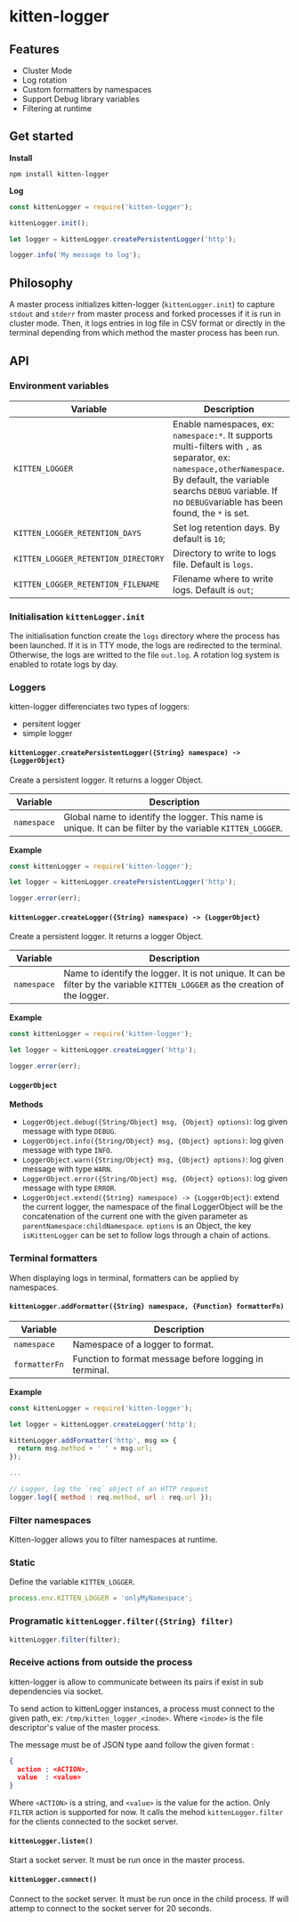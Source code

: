 # kitten-logger

## Features
  + Cluster Mode
  + Log rotation
  + Custom formatters by namespaces
  + Support Debug library variables
  + Filtering at runtime

## Get started

**Install**
```
npm install kitten-logger
```

**Log**
```js
const kittenLogger = require('kitten-logger');

kittenLogger.init();

let logger = kittenLogger.createPersistentLogger('http');

logger.info('My message to log');
```

## Philosophy

A master process initializes kitten-logger (`kittenLogger.init`) to capture `stdout` and `stderr` from master process and forked processes if it is run in cluster mode. Then, it logs entries in log file in CSV format or directly in the terminal depending from which method the master process has been run.

## API

### Environment variables

Variable                            | Description
------------------------------------|------------
`KITTEN_LOGGER`                     | Enable namespaces, ex: `namespace:*`. It supports multi-filters with `,` as separator, ex: `namespace,otherNamespace`. By default, the variable searchs `DEBUG` variable. If no `DEBUG`variable has been found, the `*` is set.
`KITTEN_LOGGER_RETENTION_DAYS`      | Set log retention days. By default is `10`;
`KITTEN_LOGGER_RETENTION_DIRECTORY` | Directory to write to logs file. Default is `logs`.
`KITTEN_LOGGER_RETENTION_FILENAME`  | Filename where to write logs. Default is `out`;

### Initialisation `kittenLogger.init`

The initialisation function create the `logs` directory where the process has been launched. If it is in TTY mode, the logs are redirected to the terminal. Otherwise, the logs are writted to the file `out.log`. A rotation log system is enabled to rotate logs by day.

### Loggers

kitten-logger differenciates two types of loggers:
  - persitent logger
  - simple logger

#### `kittenLogger.createPersistentLogger({String} namespace) -> {LoggerObject}`

Create a persistent logger. It returns a logger Object.

Variable        | Description
----------------|------------
`namespace`     | Global name to identify the logger. This name is unique. It can be filter by the variable `KITTEN_LOGGER`.

**Example**
```js
const kittenLogger = require('kitten-logger');

let logger = kittenLogger.createPersistentLogger('http');

logger.error(err);
```

#### `kittenLogger.createLogger({String} namespace) -> {LoggerObject}`

Create a persistent logger. It returns a logger Object.

Variable        | Description
----------------|------------
`namespace`     | Name to identify the logger. It is not unique. It can be filter by the variable `KITTEN_LOGGER` as the creation of the logger.

**Example**
```js
const kittenLogger = require('kitten-logger');

let logger = kittenLogger.createLogger('http');

logger.error(err);
```

#### `LoggerObject`

**Methods**
+ `LoggerObject.debug({String/Object} msg, {Object} options)`: log given message with type `DEBUG`.
+ `LoggerObject.info({String/Object} msg, {Object} options)`: log given message with type `INFO`.
+ `LoggerObject.warn({String/Object} msg, {Object} options)`: log given message with type `WARN`.
+ `LoggerObject.error({String/Object} msg, {Object} options)`: log given message with type `ERROR`.
+ `LoggerObject.extend({String} namespace) -> {LoggerObject}`: extend the current logger, the namespace of the final LoggerObject will be the concatenation of the current one with the given parameter as `parentNamespace:childNamespace`.
`options` is an Object, the key `isKittenLogger` can be set to follow logs through a chain of actions.


### Terminal formatters

When displaying logs in terminal, formatters can be applied by namespaces.

#### `kittenLogger.addFormatter({String} namespace, {Function} formatterFn)`

Variable        | Description
----------------|------------
`namespace`     | Namespace of a logger to format.
`formatterFn`   | Function to format message before logging in terminal.

**Example**
```js
const kittenLogger = require('kitten-logger');

let logger = kittenLogger.createLogger('http');

kittenLogger.addFormatter('http', msg => {
  return msg.method + ' ' + msg.url;
});

...

// Logger, log the `req` object of an HTTP request
logger.log({ method : req.method, url : req.url });
```

### Filter namespaces

Kitten-logger allows you to filter namespaces at runtime.

### Static

Define the variable `KITTEN_LOGGER`.

```js
process.env.KITTEN_LOGGER = 'onlyMyNamespace';
```

### Programatic `kittenLogger.filter({String} filter)`

```js
kittenLogger.filter(filter);
```

### Receive actions from outside the process

kitten-logger is allow to communicate between its pairs if exist in sub dependencies via socket.

To send action to kittenLogger instances, a process must connect to the given path, ex: `/tmp/kitten_logger_<inode>`.
Where `<inode>` is the file descriptor's value of the master process.

The message must be of JSON type aand follow the given format :

```json
{
  action : <ACTION>,
  value  : <value>
}
```
Where `<ACTION>` is a string, and `<value>` is the value for the action.
Only `FILTER` action is supported for now. It calls the mehod `kittenLogger.filter` for the clients connected to the socket server.

#### `kittenLogger.listen()`

Start a socket server. It must be run once in the master process.

#### `kittenLogger.connect()`

Connect to the socket server. It must be run once in the child process. If will attemp to connect to the socket server for 20 seconds.
